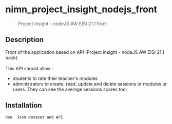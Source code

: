 # nimn_project_insight_nodejs_front
> Project insight - nodeJS AW EISI 21.1 front

## Description

Front of the application based on API (Project insight - nodeJS AW EISI 21.1 back). <br><br>
This API should allow :
* students to rate their teacher's modules 
* administrators to create, read, update and delete sessions or modules or users. They can see the average sessions scores too.

## Installation
```
Use  Json dataset and API. 
```